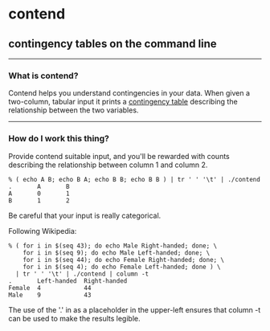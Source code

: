 # contend
## contingency tables on the command line

----
### What is contend?

Contend helps you understand contingencies in your data.  When given a two-column, tabular input it prints a [contingency table](http://en.wikipedia.org/wiki/Contingency_table) describing the relationship between the two variables.

----
### How do I work this thing?

Provide contend suitable input, and you'll be rewarded with counts describing the relationship between column 1 and column 2.

    % ( echo A B; echo B A; echo B B; echo B B ) | tr ' ' '\t' | ./contend
    .       A       B
    A       0       1
    B       1       2

Be careful that your input is really categorical.

Following Wikipedia:

    % ( for i in $(seq 43); do echo Male Right-handed; done; \
        for i in $(seq 9); do echo Male Left-handed; done; \
        for i in $(seq 44); do echo Female Right-handed; done; \
        for i in $(seq 4); do echo Female Left-handed; done ) \
      | tr ' ' '\t' | ./contend | column -t
    .       Left-handed  Right-handed
    Female  4            44
    Male    9            43

The use of the '.' in as a placeholder in the upper-left ensures that column -t can be used to make the results legible.
